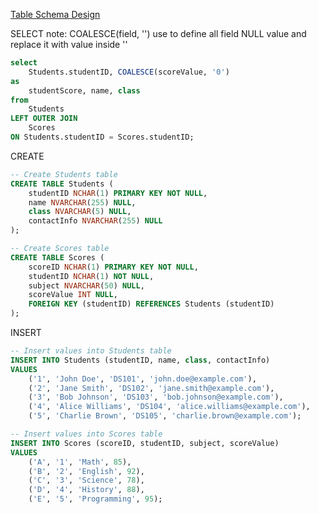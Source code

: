 [Table Schema Design](https://drawsql.app/teams/3-bowls-of-rice/diagrams/student-score-management-db) 

SELECT
note: COALESCE(field, '') use to define all field NULL value and replace it with value inside ''  
```sql
select 
    Students.studentID, COALESCE(scoreValue, '0') 
as 
    studentScore, name, class 
from
    Students 
LEFT OUTER JOIN
    Scores 
ON Students.studentID = Scores.studentID;
```

CREATE
```sql
-- Create Students table
CREATE TABLE Students (
    studentID NCHAR(1) PRIMARY KEY NOT NULL,
    name NVARCHAR(255) NULL,
    class NVARCHAR(5) NULL,
    contactInfo NVARCHAR(255) NULL
);

-- Create Scores table
CREATE TABLE Scores (
    scoreID NCHAR(1) PRIMARY KEY NOT NULL,
    studentID NCHAR(1) NOT NULL,
    subject NVARCHAR(50) NULL,
    scoreValue INT NULL,
    FOREIGN KEY (studentID) REFERENCES Students (studentID)
);
```


INSERT
```sql
-- Insert values into Students table
INSERT INTO Students (studentID, name, class, contactInfo)
VALUES 
    ('1', 'John Doe', 'DS101', 'john.doe@example.com'),
    ('2', 'Jane Smith', 'DS102', 'jane.smith@example.com'),
    ('3', 'Bob Johnson', 'DS103', 'bob.johnson@example.com'),
    ('4', 'Alice Williams', 'DS104', 'alice.williams@example.com'),
    ('5', 'Charlie Brown', 'DS105', 'charlie.brown@example.com');

-- Insert values into Scores table
INSERT INTO Scores (scoreID, studentID, subject, scoreValue)
VALUES 
    ('A', '1', 'Math', 85),
    ('B', '2', 'English', 92),
    ('C', '3', 'Science', 78),
    ('D', '4', 'History', 88),
    ('E', '5', 'Programming', 95);
```

